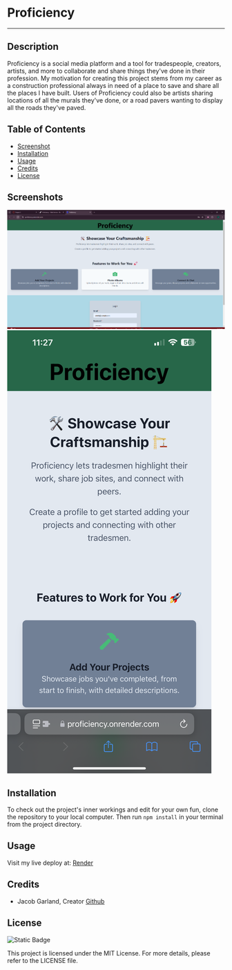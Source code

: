 # Proficiency

---

## Description

Proficiency is a social media platform and a tool for tradespeople, creators, artists, and more to collaborate and share things they've done in their profession.
My motivation for creating this project stems from my career as a construction professional always in need of a place to save and share all the places I have built.
Users of Proficiency could also be artists sharing locations of all the murals they've done, or a road pavers wanting to display all the roads they've paved.

## Table of Contents

- [Screenshot](#screenshot)
- [Installation](#installation)
- [Usage](#usage)
- [Credits](#credits)
- [License](#license)

## Screenshots

![pc-screenshot](./client/public/Screenshot%202025-03-06%20232345.png)
![mobile-screenshot](./client/public/IMG_6679.PNG)

## Installation

To check out the project's inner workings and edit for your own fun, clone the repository to your local computer. Then run `npm install` in your terminal from the project directory.

## Usage

Visit my live deploy at: [Render](https://proficiency.onrender.com)

## Credits

- Jacob Garland, Creator [Github](https://github.com/Jacob-Garland)

## License

![Static Badge](https://img.shields.io/badge/License-MIT-blue)

This project is licensed under the MIT License. For more details, please refer to the LICENSE file.
